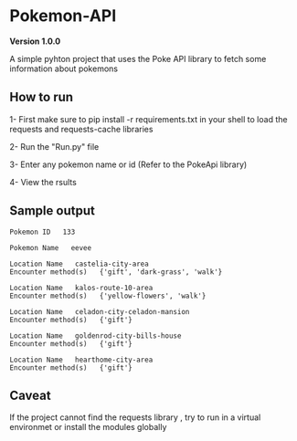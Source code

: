 # Pokemon-API
**Version 1.0.0**

A simple pyhton project that uses the Poke API library to fetch some information about pokemons

## How to run 
1- First make sure to pip install -r requirements.txt in your shell to load the requests and requests-cache libraries

2- Run the "Run.py" file

3- Enter any pokemon name or id (Refer to the PokeApi library)

4- View the rsults

## Sample output

    Pokemon ID   133 

    Pokemon Name   eevee 

    Location Name   castelia-city-area
    Encounter method(s)   {'gift', 'dark-grass', 'walk'} 

    Location Name   kalos-route-10-area
    Encounter method(s)   {'yellow-flowers', 'walk'} 

    Location Name   celadon-city-celadon-mansion
    Encounter method(s)   {'gift'} 

    Location Name   goldenrod-city-bills-house
    Encounter method(s)   {'gift'} 

    Location Name   hearthome-city-area
    Encounter method(s)   {'gift'} 

## Caveat 
If the project cannot find the requests library , try to run in a virtual environmet or install the modules globally
